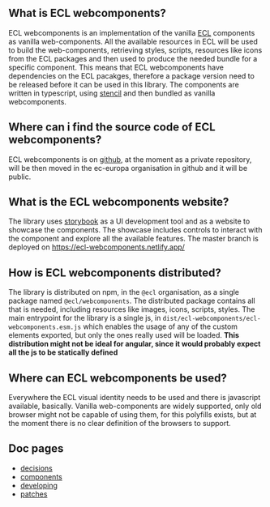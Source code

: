 ## What is ECL webcomponents?

ECL webcomponents is an implementation of the vanilla [ECL](https://github.com/ec-europa/europa-component-library) components as vanilla web-components.
All the available resources in ECL will be used to build the web-components, retrieving styles, scripts, resources like icons from the ECL packages and then used to produce the needed bundle for a specific component.
This means that ECL webcomponents have dependencies on the ECL pacakges, therefore a package version need to be released before it can be used in this library.
The components are written in typescript, using [stencil](https://stenciljs.com) and then bundled as vanilla webcomponents.

## Where can i find the source code of ECL webcomponents?

ECL webcomponents is on [github](https://github.com/planctus/ecl-webcomponents), at the moment as a private repository, will be then moved in the ec-europa organisation in github and it will be public.

## What is the ECL webcomponents website?

The library uses [storybook](https://storybook.js.org/) as a UI development tool and as a website to showcase the components.
The showcase includes controls to interact with the component and explore all the available features.
The master branch is deployed on https://ecl-webcomponents.netlify.app/

## How is ECL webcomponents distributed?

The library is distributed on npm, in the `@ecl` organisation, as a single package named `@ecl/webcomponents`.
The distributed package contains all that is needed, including resources like images, icons, scripts, styles.
The main entrypoint for the library is a single js, in `dist/ecl-webcomponents/ecl-webcomponents.esm.js` which enables
the usage of any of the custom elements exported, but only the ones really used will be loaded.
**This distribution might not be ideal for angular, since it would probably expect all the js to be statically defined**

## Where can ECL webcomponents be used?

Everywhere the ECL visual identity needs to be used and there is javascript available, basically.
Vanilla web-components are widely supported, only old browser might not be capable of using them, for this polyfills exists,
but at the moment there is no clear definition of the browsers to support.

## Doc pages

- [decisions](./decisions.md)
- [components](./components.md)
- [developing](./developing.md)
- [patches](./patches.md)

